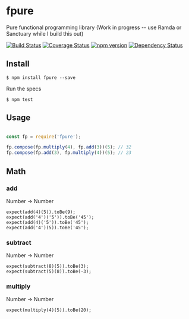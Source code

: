 # fpure
Pure functional programming library (Work in progress -- use Ramda or Sanctuary while I build this out)


[![Build Status](https://travis-ci.org/SeanCannon/fpure.svg?branch=master)](https://travis-ci.org/SeanCannon/fpure) [![Coverage Status](https://coveralls.io/repos/SeanCannon/fpure/badge.svg?branch=master&service=github)](https://coveralls.io/github/SeanCannon/fpure?branch=master) [![npm version](http://img.shields.io/npm/v/fpure.svg)](https://npmjs.org/package/fpure) [![Dependency Status](https://david-dm.org/SeanCannon/fpure.svg)](https://david-dm.org/SeanCannon/fpure)

## Install

```
$ npm install fpure --save
```

Run the specs

```
$ npm test
```

## Usage

```js

const fp = require('fpure');

fp.compose(fp.multiply(4), fp.add(3))(5); // 32
fp.compose(fp.add(3), fp.multiply(4))(5); // 23
```

## Math

### add
Number → Number
```
expect(add(4)(5)).toBe(9);
expect(add('4')('5')).toBe('45');
expect(add(4)('5')).toBe('45');
expect(add('4')(5)).toBe('45');
```

### subtract
Number → Number
```
expect(subtract(8)(5)).toBe(3);
expect(subtract(5)(8)).toBe(-3);
```

### multiply
Number → Number
```
expect(multiply(4)(5)).toBe(20);
```
